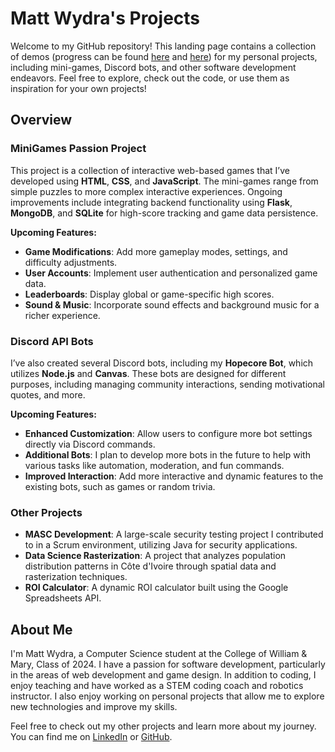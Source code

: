 # Matt Wydra's Projects

Welcome to my GitHub repository! This landing page contains a collection of demos (progress can be found [here](https://github.com/mattwydra/about-me/issues/1) and [here](https://github.com/mattwydra/about-me/issues/2)) for my personal projects, including mini-games, Discord bots, and other software development endeavors. Feel free to explore, check out the code, or use them as inspiration for your own projects!

## Overview

### MiniGames Passion Project
This project is a collection of interactive web-based games that I’ve developed using **HTML**, **CSS**, and **JavaScript**. The mini-games range from simple puzzles to more complex interactive experiences. Ongoing improvements include integrating backend functionality using **Flask**, **MongoDB**, and **SQLite** for high-score tracking and game data persistence.

**Upcoming Features:**
- **Game Modifications**: Add more gameplay modes, settings, and difficulty adjustments.
- **User Accounts**: Implement user authentication and personalized game data.
- **Leaderboards**: Display global or game-specific high scores.
- **Sound & Music**: Incorporate sound effects and background music for a richer experience.

### Discord API Bots
I’ve also created several Discord bots, including my **Hopecore Bot**, which utilizes **Node.js** and **Canvas**. These bots are designed for different purposes, including managing community interactions, sending motivational quotes, and more.

**Upcoming Features:**
- **Enhanced Customization**: Allow users to configure more bot settings directly via Discord commands.
- **Additional Bots**: I plan to develop more bots in the future to help with various tasks like automation, moderation, and fun commands.
- **Improved Interaction**: Add more interactive and dynamic features to the existing bots, such as games or random trivia.

### Other Projects
- **MASC Development**: A large-scale security testing project I contributed to in a Scrum environment, utilizing Java for security applications.
- **Data Science Rasterization**: A project that analyzes population distribution patterns in Côte d'Ivoire through spatial data and rasterization techniques.
- **ROI Calculator**: A dynamic ROI calculator built using the Google Spreadsheets API.

## About Me

I'm Matt Wydra, a Computer Science student at the College of William & Mary, Class of 2024. I have a passion for software development, particularly in the areas of web development and game design. In addition to coding, I enjoy teaching and have worked as a STEM coding coach and robotics instructor. I also enjoy working on personal projects that allow me to explore new technologies and improve my skills.

Feel free to check out my other projects and learn more about my journey. You can find me on [LinkedIn](https://linkedin.com/in/mattwydra) or [GitHub](https://github.com/mattwydra).
